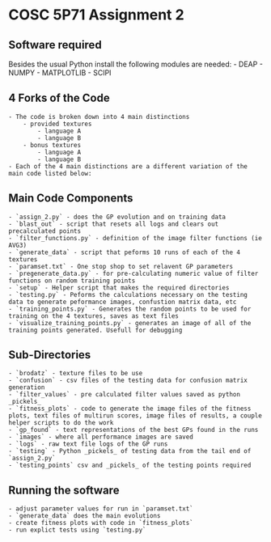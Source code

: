# COSC 5P71 Assignment 2 #

## Software required ##

Besides the usual Python install the following modules are needed:
	- DEAP
	- NUMPY
	- MATPLOTLIB
	- SCIPI
	
## 4 Forks of the Code ##
	- The code is broken down into 4 main distinctions
		- provided textures
			- language A
			- language B
		- bonus textures
			- language A
			- language B
	- Each of the 4 main distinctions are a different variation of the main code listed below:

## Main Code Components ##
	- `assign_2.py` - does the GP evolution and on training data
	- `blast_out` - script that resets all logs and clears out precalculated points
	- `filter_functions.py` - definition of the image filter functions (ie AVG3)
	- `generate_data` - script that peforms 10 runs of each of the 4 textures
	- `paramset.txt` - One stop shop to set relavent GP parameters
	- `pregenerate_data.py` - for pre-calculating numeric value of filter functions on random training points
	- `setup` - Helper script that makes the required directories
	- `testing.py` - Peforms the calculations necessary on the testing data to generate peformance images, confustion matrix data, etc
	- `training_points.py` - Generates the random points to be used for training on the 4 textures, saves as text files
	- `visualize_training_points.py` - generates an image of all of the training points generated. Usefull for debugging

## Sub-Directories ##
	- `brodatz` - texture files to be use
	- `confusion` - csv files of the testing data for confusion matrix generation
	- `filter_values` - pre calculated filter values saved as python _pickels_
	- `fitness_plots` - code to generate the image files of the fitness plots, text files of multirun scores, image files of results, a couple helper scripts to do the work
	- `gp_found` - text representations of the best GPs found in the runs
	- `images` - where all performance images are saved
	- `logs` - raw text file logs of the GP runs
	- `testing` - Python _pickels_ of testing data from the tail end of `assign_2.py`
	- `testing_points` csv and _pickels_ of the testing points required

## Running the software ##
	- adjust parameter values for run in `paramset.txt`
	- `generate_data` does the main evolutions
	- create fitness plots with code in `fitness_plots`
	- run explict tests using `testing.py`



